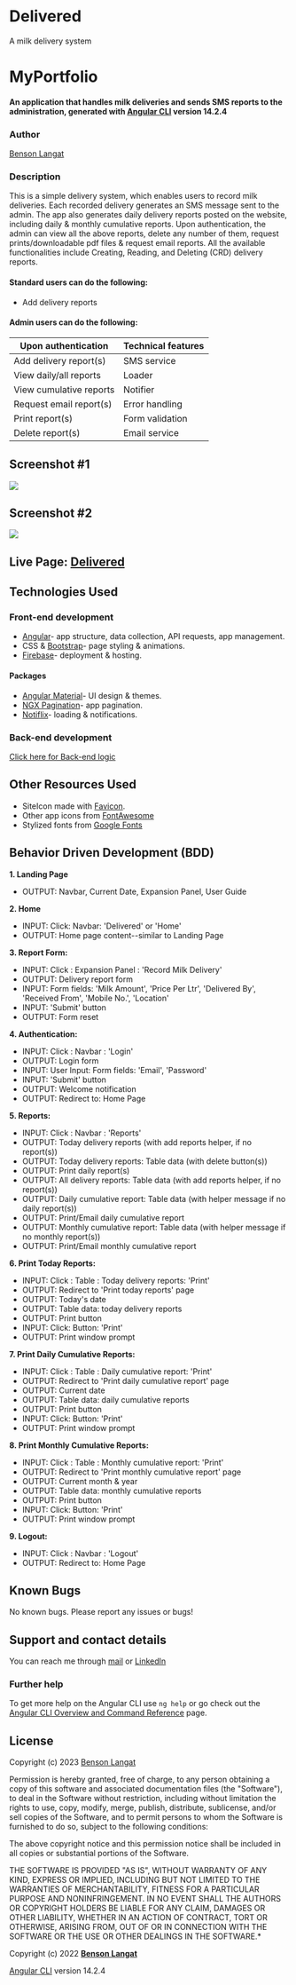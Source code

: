 # Delivered
A milk delivery system

# MyPortfolio
#### An application that handles milk deliveries and sends SMS reports to the administration, generated with [Angular CLI](https://github.com/angular/angular-cli) version 14.2.4
### Author ###
[Benson Langat](https://github.com/benie254)

### Description ###
This is a simple delivery system, which enables users to record milk deliveries. Each recorded delivery generates an SMS message sent to the admin. The app also generates daily delivery reports posted on the website, including daily & monthly cumulative reports. Upon authentication, the admin can view all the above reports, delete any number of them, request prints/downloadable pdf files & request email reports. All the available functionalities include Creating, Reading, and Deleting (CRD) delivery reports.

#### Standard users can do the following:
* Add delivery reports

#### Admin users can do the following:
Upon authentication  | Technical features
------------------------ | ------------------------
Add delivery report(s)  | SMS service
View daily/all reports  | Loader
View cumulative reports  |  Notifier
Request email report(s)  |  Error handling
Print report(s)  |  Form validation
Delete report(s)  |  Email service

## Screenshot #1
<img src="https://res.cloudinary.com/benie/image/upload/v1687868902/Screenshot_from_2023-06-27_15-27-07_ebrapq.png">

## Screenshot #2
<img src="https://res.cloudinary.com/benie/image/upload/v1687868919/Screenshot_from_2023-06-27_15-28-02_psixbr.png">

## Live Page: [Delivered](https://deliver-ke.web.app/)

## Technologies Used

### Front-end development
* [Angular](https://angular.io/)- app structure, data collection, API requests, app management.
* CSS & [Bootstrap](https://getbootstrap.com/)- page styling & animations.
* [Firebase](https://firebase.com/)- deployment & hosting.
#### Packages
* [Angular Material](https://material.angular.io/)- UI design & themes.
* [NGX Pagination](https://www.npmjs.com/package/ngx-pagination/)- app pagination.
* [Notiflix](https://notiflix.github.io/)- loading & notifications.
### Back-end development
[Click here for Back-end logic](https://github.com/benie254/Delivered-API/)

## Other Resources Used 

* SiteIcon made with [Favicon](https://favicon.io). 
* Other app icons from [FontAwesome](https://fontawesome.com/)
* Stylized fonts from [Google Fonts](https://fonts.google.com/)

## Behavior Driven Development (BDD)
**1. Landing Page**
   - OUTPUT: Navbar, Current Date, Expansion Panel, User Guide
   
**2. Home**
   - INPUT: Click: Navbar: 'Delivered' or 'Home'
   - OUTPUT: Home page content--similar to Landing Page
   
**3. Report Form:** 
   - INPUT:  Click : Expansion Panel : 'Record Milk Delivery'
   - OUTPUT: Delivery report form
   - INPUT: Form fields: 'Milk Amount', 'Price Per Ltr', 'Delivered By', 'Received From', 'Mobile No.', 'Location'
   - INPUT: 'Submit' button
   - OUTPUT: Form reset
   
**4. Authentication:**
   - INPUT:  Click : Navbar : 'Login'
   - OUTPUT: Login form
   - INPUT: User Input: Form fields: 'Email', 'Password'
   - INPUT: 'Submit' button
   - OUTPUT: Welcome notification
   - OUTPUT: Redirect to: Home Page 
   
**5. Reports:**
   - INPUT:  Click : Navbar : 'Reports'
   - OUTPUT: Today delivery reports (with add reports helper, if no report(s))
   - OUTPUT: Today delivery reports: Table data (with delete button(s))
   - OUTPUT: Print daily report(s)
   - OUTPUT: All delivery reports: Table data (with add reports helper, if no report(s))
   - OUTPUT: Daily cumulative report: Table data (with helper message if no daily report(s))
   - OUTPUT: Print/Email daily cumulative report
   - OUTPUT: Monthly cumulative report: Table data (with helper message if no monthly report(s))
   - OUTPUT: Print/Email monthly cumulative report

**6. Print Today Reports:**
   - INPUT:  Click : Table : Today delivery reports: 'Print'
   - OUTPUT: Redirect to 'Print today reports' page
   - OUTPUT: Today's date
   - OUTPUT: Table data: today delivery reports
   - OUTPUT: Print button
   - INPUT:  Click: Button: 'Print'
   - OUTPUT: Print window prompt

**7. Print Daily Cumulative Reports:**
   - INPUT:  Click : Table : Daily cumulative report: 'Print'
   - OUTPUT: Redirect to 'Print daily cumulative report' page
   - OUTPUT: Current date
   - OUTPUT: Table data: daily cumulative reports
   - OUTPUT: Print button
   - INPUT:  Click: Button: 'Print'
   - OUTPUT: Print window prompt

**8. Print Monthly Cumulative Reports:**
   - INPUT:  Click : Table : Monthly cumulative report: 'Print'
   - OUTPUT: Redirect to 'Print monthly cumulative report' page
   - OUTPUT: Current month & year
   - OUTPUT: Table data: monthly cumulative reports
   - OUTPUT: Print button
   - INPUT:  Click: Button: 'Print'
   - OUTPUT: Print window prompt

**9. Logout:**
   - INPUT:  Click : Navbar : 'Logout'
   - OUTPUT: Redirect to: Home Page 

## Known Bugs

No known bugs. Please report any issues or bugs! 

## Support and contact details

You can reach me through [mail](mailto:davinci.monalissa@gmail.com) or [LinkedIn](https://www.linkedin.com/in/benson-langat-fullstack-developer)

### Further help

To get more help on the Angular CLI use `ng help` or go check out the [Angular CLI Overview and Command Reference](https://angular.io/cli) page.

## License

Copyright (c) 2023 [Benson Langat](https://github.com/benie254)

Permission is hereby granted, free of charge, to any person obtaining a copy
of this software and associated documentation files (the "Software"), to deal
in the Software without restriction, including without limitation the rights
to use, copy, modify, merge, publish, distribute, sublicense, and/or sell
copies of the Software, and to permit persons to whom the Software is
furnished to do so, subject to the following conditions:

The above copyright notice and this permission notice shall be included in all
copies or substantial portions of the Software.

THE SOFTWARE IS PROVIDED "AS IS", WITHOUT WARRANTY OF ANY KIND, EXPRESS OR
IMPLIED, INCLUDING BUT NOT LIMITED TO THE WARRANTIES OF MERCHANTABILITY,
FITNESS FOR A PARTICULAR PURPOSE AND NONINFRINGEMENT. IN NO EVENT SHALL THE
AUTHORS OR COPYRIGHT HOLDERS BE LIABLE FOR ANY CLAIM, DAMAGES OR OTHER
LIABILITY, WHETHER IN AN ACTION OF CONTRACT, TORT OR OTHERWISE, ARISING FROM,
OUT OF OR IN CONNECTION WITH THE SOFTWARE OR THE USE OR OTHER DEALINGS IN THE
SOFTWARE.*

Copyright (c) 2022 **[Benson Langat](https://github.com/benie254)**

[Angular CLI](https://github.com/angular/angular-cli) version 14.2.4